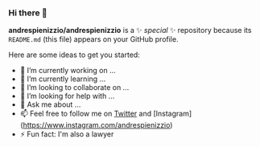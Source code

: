 ### Hi there 👋


**andrespienizzio/andrespienizzio** is a ✨ _special_ ✨ repository because its `README.md` (this file) appears on your GitHub profile.

Here are some ideas to get you started:

- 🔭 I’m currently working on ...
- 🌱 I’m currently learning ...
- 👯 I’m looking to collaborate on ...
- 🤔 I’m looking for help with ...
- 💬 Ask me about ...
- 📫 Feel free to follow me on [Twitter](https://twitter.com/andrespienizzio) and [Instagram] (https://www.instagram.com/andrespienizzio)
- ⚡ Fun fact: I'm also a lawyer 
